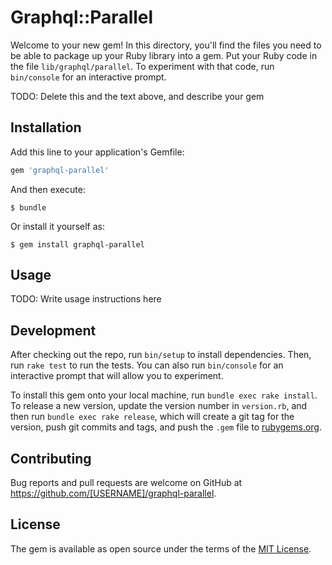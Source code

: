 # Graphql::Parallel

Welcome to your new gem! In this directory, you'll find the files you need to be able to package up your Ruby library into a gem. Put your Ruby code in the file `lib/graphql/parallel`. To experiment with that code, run `bin/console` for an interactive prompt.

TODO: Delete this and the text above, and describe your gem

## Installation

Add this line to your application's Gemfile:

```ruby
gem 'graphql-parallel'
```

And then execute:

    $ bundle

Or install it yourself as:

    $ gem install graphql-parallel

## Usage

TODO: Write usage instructions here

## Development

After checking out the repo, run `bin/setup` to install dependencies. Then, run `rake test` to run the tests. You can also run `bin/console` for an interactive prompt that will allow you to experiment.

To install this gem onto your local machine, run `bundle exec rake install`. To release a new version, update the version number in `version.rb`, and then run `bundle exec rake release`, which will create a git tag for the version, push git commits and tags, and push the `.gem` file to [rubygems.org](https://rubygems.org).

## Contributing

Bug reports and pull requests are welcome on GitHub at https://github.com/[USERNAME]/graphql-parallel.


## License

The gem is available as open source under the terms of the [MIT License](http://opensource.org/licenses/MIT).

